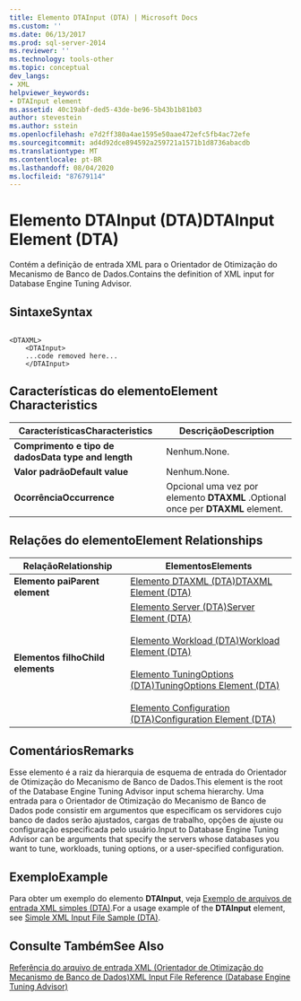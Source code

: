 ```yaml
---
title: Elemento DTAInput (DTA) | Microsoft Docs
ms.custom: ''
ms.date: 06/13/2017
ms.prod: sql-server-2014
ms.reviewer: ''
ms.technology: tools-other
ms.topic: conceptual
dev_langs:
- XML
helpviewer_keywords:
- DTAInput element
ms.assetid: 40c19abf-ded5-43de-be96-5b43b1b81b03
author: stevestein
ms.author: sstein
ms.openlocfilehash: e7d2ff380a4ae1595e50aae472efc5fb4ac72efe
ms.sourcegitcommit: ad4d92dce894592a259721a1571b1d8736abacdb
ms.translationtype: MT
ms.contentlocale: pt-BR
ms.lasthandoff: 08/04/2020
ms.locfileid: "87679114"
---
```

# <a name="dtainput-element-dta"></a><span data-ttu-id="b83fe-102">Elemento DTAInput (DTA)</span><span class="sxs-lookup"><span data-stu-id="b83fe-102">DTAInput Element (DTA)</span></span>
  <span data-ttu-id="b83fe-103">Contém a definição de entrada XML para o Orientador de Otimização do Mecanismo de Banco de Dados.</span><span class="sxs-lookup"><span data-stu-id="b83fe-103">Contains the definition of XML input for Database Engine Tuning Advisor.</span></span>  
  
## <a name="syntax"></a><span data-ttu-id="b83fe-104">Sintaxe</span><span class="sxs-lookup"><span data-stu-id="b83fe-104">Syntax</span></span>  
  
```  
  
<DTAXML>  
    <DTAInput>  
    ...code removed here...  
    </DTAInput>  
```  
  
## <a name="element-characteristics"></a><span data-ttu-id="b83fe-105">Características do elemento</span><span class="sxs-lookup"><span data-stu-id="b83fe-105">Element Characteristics</span></span>  
  
|<span data-ttu-id="b83fe-106">Características</span><span class="sxs-lookup"><span data-stu-id="b83fe-106">Characteristics</span></span>|<span data-ttu-id="b83fe-107">Descrição</span><span class="sxs-lookup"><span data-stu-id="b83fe-107">Description</span></span>|  
|---------------------|-----------------|  
|<span data-ttu-id="b83fe-108">**Comprimento e tipo de dados**</span><span class="sxs-lookup"><span data-stu-id="b83fe-108">**Data type and length**</span></span>|<span data-ttu-id="b83fe-109">Nenhum.</span><span class="sxs-lookup"><span data-stu-id="b83fe-109">None.</span></span>|  
|<span data-ttu-id="b83fe-110">**Valor padrão**</span><span class="sxs-lookup"><span data-stu-id="b83fe-110">**Default value**</span></span>|<span data-ttu-id="b83fe-111">Nenhum.</span><span class="sxs-lookup"><span data-stu-id="b83fe-111">None.</span></span>|  
|<span data-ttu-id="b83fe-112">**Ocorrência**</span><span class="sxs-lookup"><span data-stu-id="b83fe-112">**Occurrence**</span></span>|<span data-ttu-id="b83fe-113">Opcional uma vez por elemento **DTAXML** .</span><span class="sxs-lookup"><span data-stu-id="b83fe-113">Optional once per **DTAXML** element.</span></span>|  
  
## <a name="element-relationships"></a><span data-ttu-id="b83fe-114">Relações do elemento</span><span class="sxs-lookup"><span data-stu-id="b83fe-114">Element Relationships</span></span>  
  
|<span data-ttu-id="b83fe-115">Relação</span><span class="sxs-lookup"><span data-stu-id="b83fe-115">Relationship</span></span>|<span data-ttu-id="b83fe-116">Elementos</span><span class="sxs-lookup"><span data-stu-id="b83fe-116">Elements</span></span>|  
|------------------|--------------|  
|<span data-ttu-id="b83fe-117">**Elemento pai**</span><span class="sxs-lookup"><span data-stu-id="b83fe-117">**Parent element**</span></span>|[<span data-ttu-id="b83fe-118">Elemento DTAXML &#40;DTA&#41;</span><span class="sxs-lookup"><span data-stu-id="b83fe-118">DTAXML Element &#40;DTA&#41;</span></span>](dtaxml-element-dta.md)|  
|<span data-ttu-id="b83fe-119">**Elementos filho**</span><span class="sxs-lookup"><span data-stu-id="b83fe-119">**Child elements**</span></span>|[<span data-ttu-id="b83fe-120">Elemento Server &#40;DTA&#41;</span><span class="sxs-lookup"><span data-stu-id="b83fe-120">Server Element &#40;DTA&#41;</span></span>](server-element-dta.md)<br /><br /> [<span data-ttu-id="b83fe-121">Elemento Workload &#40;DTA&#41;</span><span class="sxs-lookup"><span data-stu-id="b83fe-121">Workload Element &#40;DTA&#41;</span></span>](workload-element-dta.md)<br /><br /> [<span data-ttu-id="b83fe-122">Elemento TuningOptions &#40;DTA&#41;</span><span class="sxs-lookup"><span data-stu-id="b83fe-122">TuningOptions Element &#40;DTA&#41;</span></span>](tuningoptions-element-dta.md)<br /><br /> [<span data-ttu-id="b83fe-123">Elemento Configuration &#40;DTA&#41;</span><span class="sxs-lookup"><span data-stu-id="b83fe-123">Configuration Element &#40;DTA&#41;</span></span>](configuration-element-dta.md)|  
  
## <a name="remarks"></a><span data-ttu-id="b83fe-124">Comentários</span><span class="sxs-lookup"><span data-stu-id="b83fe-124">Remarks</span></span>  
 <span data-ttu-id="b83fe-125">Esse elemento é a raiz da hierarquia de esquema de entrada do Orientador de Otimização do Mecanismo de Banco de Dados.</span><span class="sxs-lookup"><span data-stu-id="b83fe-125">This element is the root of the Database Engine Tuning Advisor input schema hierarchy.</span></span> <span data-ttu-id="b83fe-126">Uma entrada para o Orientador de Otimização do Mecanismo de Banco de Dados pode consistir em argumentos que especificam os servidores cujo banco de dados serão ajustados, cargas de trabalho, opções de ajuste ou configuração especificada pelo usuário.</span><span class="sxs-lookup"><span data-stu-id="b83fe-126">Input to Database Engine Tuning Advisor can be arguments that specify the servers whose databases you want to tune, workloads, tuning options, or a user-specified configuration.</span></span>  
  
## <a name="example"></a><span data-ttu-id="b83fe-127">Exemplo</span><span class="sxs-lookup"><span data-stu-id="b83fe-127">Example</span></span>  
 <span data-ttu-id="b83fe-128">Para obter um exemplo do elemento **DTAInput**, veja [Exemplo de arquivos de entrada XML simples &#40;DTA&#41;](simple-xml-input-file-sample-dta.md).</span><span class="sxs-lookup"><span data-stu-id="b83fe-128">For a usage example of the **DTAInput** element, see [Simple XML Input File Sample &#40;DTA&#41;](simple-xml-input-file-sample-dta.md).</span></span>  
  
## <a name="see-also"></a><span data-ttu-id="b83fe-129">Consulte Também</span><span class="sxs-lookup"><span data-stu-id="b83fe-129">See Also</span></span>  
 [<span data-ttu-id="b83fe-130">Referência do arquivo de entrada XML &#40;Orientador de Otimização do Mecanismo de Banco de Dados&#41;</span><span class="sxs-lookup"><span data-stu-id="b83fe-130">XML Input File Reference &#40;Database Engine Tuning Advisor&#41;</span></span>](xml-input-file-reference-database-engine-tuning-advisor.md)  
  
  
